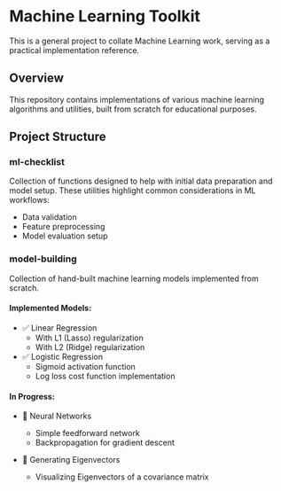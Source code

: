 # Machine Learning Toolkit

This is a general project to collate Machine Learning work, serving as a practical implementation reference.

## Overview

This repository contains implementations of various machine learning algorithms and utilities, built from scratch for educational purposes.

## Project Structure

### ml-checklist

Collection of functions designed to help with initial data preparation and model setup. These utilities highlight common considerations in ML workflows:
- Data validation
- Feature preprocessing
- Model evaluation setup

### model-building

Collection of hand-built machine learning models implemented from scratch.

#### Implemented Models:
- ✅ Linear Regression
  - With L1 (Lasso) regularization
  - With L2 (Ridge) regularization
- ✅ Logistic Regression
  - Sigmoid activation function
  - Log loss cost function implementation


#### In Progress:

- 🚧 Neural Networks
  - Simple feedforward network
  - Backpropagation for gradient descent

- 🚧 Generating Eigenvectors
  - Visualizing Eigenvectors of a covariance matrix
